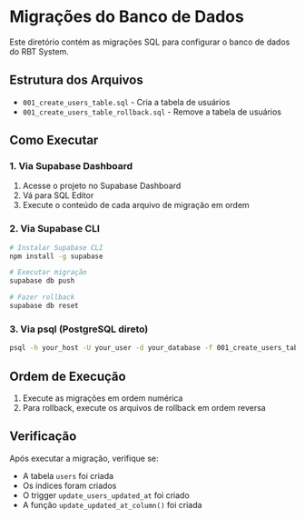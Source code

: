 # Migrações do Banco de Dados

Este diretório contém as migrações SQL para configurar o banco de dados do RBT System.

## Estrutura dos Arquivos

- `001_create_users_table.sql` - Cria a tabela de usuários
- `001_create_users_table_rollback.sql` - Remove a tabela de usuários

## Como Executar

### 1. Via Supabase Dashboard
1. Acesse o projeto no Supabase Dashboard
2. Vá para SQL Editor
3. Execute o conteúdo de cada arquivo de migração em ordem

### 2. Via Supabase CLI
```bash
# Instalar Supabase CLI
npm install -g supabase

# Executar migração
supabase db push

# Fazer rollback
supabase db reset
```

### 3. Via psql (PostgreSQL direto)
```bash
psql -h your_host -U your_user -d your_database -f 001_create_users_table.sql
```

## Ordem de Execução

1. Execute as migrações em ordem numérica
2. Para rollback, execute os arquivos de rollback em ordem reversa

## Verificação

Após executar a migração, verifique se:
- A tabela `users` foi criada
- Os índices foram criados
- O trigger `update_users_updated_at` foi criado
- A função `update_updated_at_column()` foi criada
